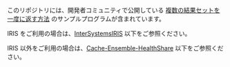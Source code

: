 このリポジトリには、開発者コミュニティで公開している [複数の結果セットを 一度に返す方法](https://jp.community.intersystems.com/node/499131) のサンプルプログラムが含まれています。

IRIS をご利用の場合は、[InterSystemsIRIS](./InterSystemsIRIS) 以下をご参照ください。

IRIS 以外をご利用の場合は、[Cache-Ensemble-HealthShare](./Cache-Ensemble-HealthShare) 以下をご参照ください。